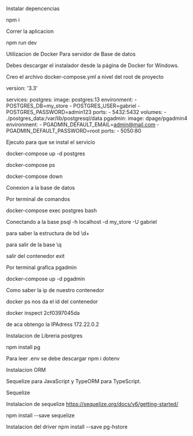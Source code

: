 Instalar depencencias

npm i

Correr la aplicacion

npm run dev


Utilizacion de Docker Para servidor de Base de datos

Debes descargar el instalador desde la página de Docker for Windows.


Creo el archivo docker-compose.yml a nivel del root de proyecto

version: '3.3'

services:
  postgres:
    image: postgres:13
    environment:
      - POSTGRES_DB=my_store
      - POSTGRES_USER=gabriel
      - POSTGRES_PASSWORD=admin123
    ports:
      - 5432:5432
    volumes:
      - ./postgres_data:/var/lib/postgresql/data
  pgadmin:
    image: dpage/pgadmin4
    environment:
      - PGADMIN_DEFAULT_EMAIL=admin@mail.com
      - PGADMIN_DEFAULT_PASSWORD=root
    ports:
      - 5050:80


Ejecuto para que se instal el servicio

docker-compose up -d postgres

docker-compose ps

docker-compose down



Conexion a la base de datos

Por terminal de comandos

docker-compose exec postgres bash


Conectando a la base
psql -h localhost -d my_store -U gabriel

para saber la estructura de bd
\d+

para salir de la base
\q

salir del contenedor
exit


Por terminal grafica pgadmin

docker-compose up -d pgadmin


Como saber la ip de nuestro contenedor

docker ps nos da el id del contenedor

docker inspect 2cf0397045da

de aca obtengo la IPAdress 172.22.0.2


Instalacion de Libreria postgres

npm install pg


Para leer .env se debe descargar
npm i dotenv


Instalacion ORM

Sequelize para JavaScript y TypeORM para TypeScript.

Sequelize


Instalacion de sequelize
https://sequelize.org/docs/v6/getting-started/

npm install --save sequelize

Instalacion del driver
npm install --save pg-hstore









